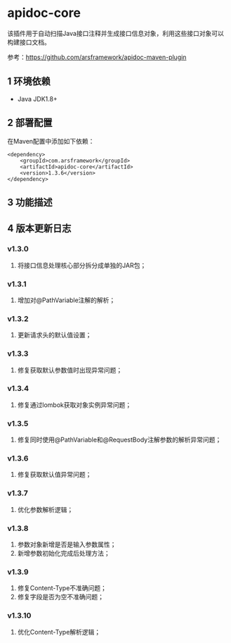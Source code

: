 # apidoc-core
该插件用于自动扫描Java接口注释并生成接口信息对象，利用这些接口对象可以构建接口文档。

参考：https://github.com/arsframework/apidoc-maven-plugin

## 1 环境依赖
- Java JDK1.8+

## 2 部署配置
在Maven配置中添加如下依赖：
```
<dependency>
    <groupId>com.arsframework</groupId>
    <artifactId>apidoc-core</artifactId>
    <version>1.3.6</version>
</dependency>
```

## 3 功能描述


## 4 版本更新日志
### v1.3.0
1. 将接口信息处理核心部分拆分成单独的JAR包；

### v1.3.1
1. 增加对@PathVariable注解的解析；

### v1.3.2
1. 更新请求头的默认值设置；

### v1.3.3
1. 修复获取默认参数值时出现异常问题；

### v1.3.4
1. 修复通过lombok获取对象实例异常问题；

### v1.3.5
1. 修复同时使用@PathVariable和@RequestBody注解参数的解析异常问题；

### v1.3.6
1. 修复获取默认值异常问题；

### v1.3.7
1. 优化参数解析逻辑；

### v1.3.8
1. 参数对象新增是否是输入参数属性；
2. 新增参数初始化完成后处理方法；

### v1.3.9
1. 修复Content-Type不准确问题；
2. 修复字段是否为空不准确问题；

### v1.3.10
1. 优化Content-Type解析逻辑；


